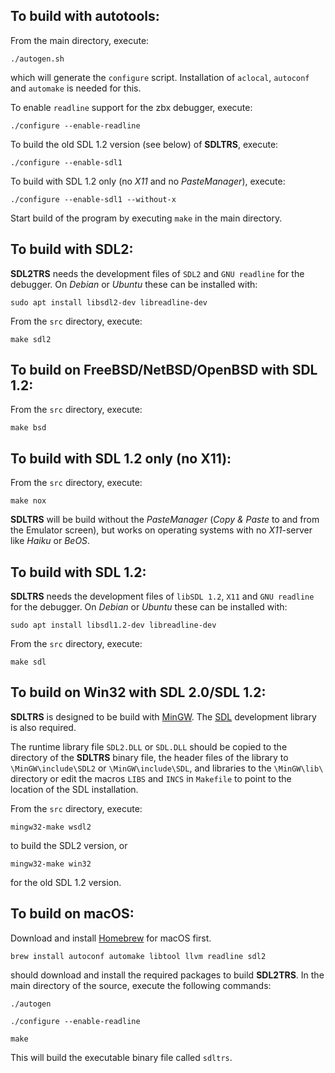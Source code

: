 To build with autotools:
------------------------

From the main directory, execute:

  `./autogen.sh`

which will generate the `configure` script. Installation of `aclocal`,
`autoconf` and `automake` is needed for this.

To enable `readline` support for the zbx debugger, execute:

  `./configure --enable-readline`

To build the old SDL 1.2 version (see below) of **SDLTRS**, execute:

  `./configure --enable-sdl1`

To build with SDL 1.2 only (no *X11* and no *PasteManager*), execute:

  `./configure --enable-sdl1 --without-x`

Start build of the program by executing `make` in the main directory.


To build with SDL2:
-------------------

**SDL2TRS** needs the development files of `SDL2` and `GNU readline`
for the debugger. On *Debian* or *Ubuntu* these can be installed with:

  `sudo apt install libsdl2-dev libreadline-dev`

From the `src` directory, execute:

  `make sdl2`


To build on FreeBSD/NetBSD/OpenBSD with SDL 1.2:
------------------------------------------------

From the `src` directory, execute:

  `make bsd`


To build with SDL 1.2 only (no X11):
------------------------------------

From the `src` directory, execute:

  `make nox`

**SDLTRS** will be build without the *PasteManager* (*Copy & Paste* to
and from the Emulator screen), but works on operating systems with no
*X11*-server like *Haiku* or *BeOS*.


To build with SDL 1.2:
----------------------

**SDLTRS** needs the development files of `libSDL 1.2`, `X11` and `GNU
readline` for the debugger. On *Debian* or *Ubuntu* these can be
installed with:

  `sudo apt install libsdl1.2-dev libreadline-dev`

From the `src` directory, execute:

  `make sdl`


To build on Win32 with SDL 2.0/SDL 1.2:
---------------------------------------

**SDLTRS** is designed to be build with [MinGW]. The [SDL] development
library is also required.

The runtime library file `SDL2.DLL` or `SDL.DLL` should be copied to the
directory of the **SDLTRS** binary file, the header files of the library
to `\MinGW\include\SDL2` or `\MinGW\include\SDL`, and libraries to the
`\MinGW\lib\` directory or edit the macros `LIBS` and `INCS` in `Makefile`
to point to the location of the SDL installation.

From the `src` directory, execute:

  `mingw32-make wsdl2`

to build the SDL2 version, or

  `mingw32-make win32`

for the old SDL 1.2 version.


To build on macOS:
------------------

Download and install [Homebrew] for macOS first.

  `brew install autoconf automake libtool llvm readline sdl2`

should download and install the required packages to build **SDL2TRS**.
In the main directory of the source, execute the following commands:

  `./autogen`

  `./configure --enable-readline`

  `make`

This will build the executable binary file called `sdltrs`.

[Homebrew]: https://brew.sh
[MinGW]: http://www.mingw.org
[SDL]: https://www.libsdl.org
